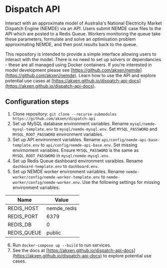 # Dispatch API
Interact with an approximate model of Australia's National Electricity Market Dispatch Engine (NEMDE) via an API. Users submit NEMDE case files to the API which are posted to a Redis Queue. Workers monitoring the queue take these parameters, formulate and solve an optimisation problem approximating NEMDE, and then post results back to the queue.

This repository is intended to provide a simple interface allowing users to interact with the model. There is no need to set up solvers or dependancies - these are all managed using Docker containers. If you're interested in model development please see [https://github.com/akxen/nemde](https://github.com/akxen/nemde). Learn how to use the API and explore potential use cases at [https://akxen.github.io/dispatch-api-docs](https://akxen.github.io/dispatch-api-docs).


## Configuration steps
1. Clone repository: `git clone --recurse-submodules https://github.com/akxen/dispatch-api`
2. Set up MySQL database environment variables. Rename `mysql/nemde-mysql-template.env` to `mysql/nemde-mysql.env`. Set `MYSQL_PASSWORD` and `MYSQL_ROOT_PASSWORD` environment variables.
3. Set up API environment variables. Rename `api/config/nemde-api-base-template.env` to `api/config/nemde-api-base.env`. Set missing envirnoment variables. Ensure `MYSQL_PASSWORD` is the same as `MYSQL_ROOT_PASSWORD` in `mysql/nemde-mysql.env`.
4. Set up Redis Queue dashboard environment varaibles. Rename `dashboard-template.env` to `dashboard.env`.
5. Set up NEMDE worker environment variables. Rename `nemde-worker/config/nemde-worker-template.env` to `nemde-worker/config/nemde-worker.env`. Use the following settings for missing environment variables:

| Name | Value |
| ---- | ----- |
| REDIS_HOST | nemde_redis |
| REDIS_PORT | 6379 |
| REDIS_DB | 0 |
| REDIS_QUEUE | public | 
6. Run `docker-compose up --build` to run services.
7. See the docs at [https://akxen.github.io/dispatch-api-docs](https://akxen.github.io/dispatch-api-docs) to explore potential use cases.
